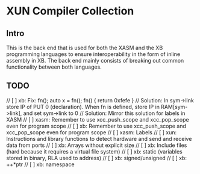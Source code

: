 # XUN Compiler Collection

## Intro

This is the back end that is used for both the XASM and the XB programming languages to ensure interoperability in the form of inline assembly in XB. The back end mainly consists of breaking out common functionality between both languages.

## TODO

// [ ] xb:   Fix: fn(); auto x = fn(); fn() { return 0xfefe }
//           Solution: In sym->link store IP of PUT 0 (declaration). When fn is defined, store IP in RAM[sym->link], and set sym->link to 0
//           Solution: Mirror this solution for labels in XASM
// [ ] xasm: Remember to use xcc_push_scope and xcc_pop_scope even for program scope
// [ ] xb:   Remember to use xcc_push_scope and xcc_pop_scope even for program scope
// [ ] xasm: Labels
// [ ] xun:  Instructions and library functions to detect hardware and send and receive data from ports
// [ ] xb:   Arrays without explicit size
// [ ] xb:   Include files (hard because it requires a virtual file system)
// [ ] xb:   static (variables stored in binary, RLA used to address)
// [ ] xb:   signed/unsigned
// [ ] xb:   ++*ptr
// [ ] xb:   namespace
